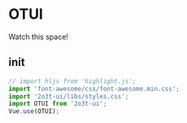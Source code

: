 # OTUI

Watch this space!

## init

```js
// import hljs from 'highlight.js';
import 'font-awesome/css/font-awesome.min.css';
import '2o3t-ui/libs/styles.css';
import OTUI from '2o3t-ui';
Vue.use(OTUI);
```
